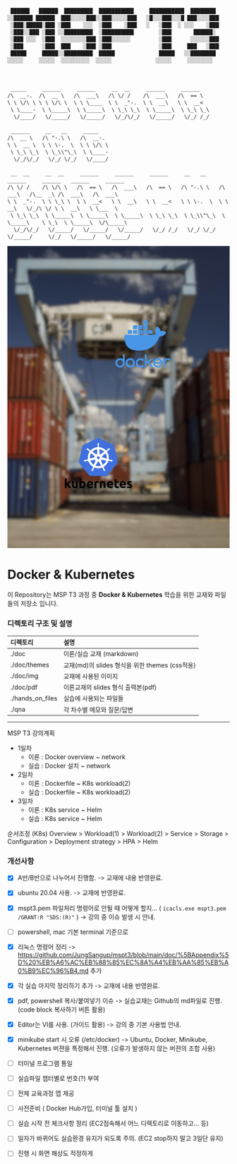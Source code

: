 ```

 ██████   ██████  █████████  ███████████     ███████████  ████████                                  
░░██████ ██████  ███░░░░░███░░███░░░░░███   ░█░░░███░░░█ ███░░░░███                                 
 ░███░█████░███ ░███    ░░░  ░███    ░███   ░   ░███  ░ ░░░    ░███                                 
 ░███░░███ ░███ ░░█████████  ░██████████        ░███       ██████░                                  
 ░███ ░░░  ░███  ░░░░░░░░███ ░███░░░░░░         ░███      ░░░░░░███                                 
 ░███      ░███  ███    ░███ ░███               ░███     ███   ░███                                 
 █████     █████░░█████████  █████              █████   ░░████████                                  
░░░░░     ░░░░░  ░░░░░░░░░  ░░░░░              ░░░░░     ░░░░░░░░                                   



 _____     ______     ______     __  __     ______     ______                                                
/\  __-.  /\  __ \   /\  ___\   /\ \/ /    /\  ___\   /\  == \                                               
\ \ \/\ \ \ \ \/\ \  \ \ \____  \ \  _"-.  \ \  __\   \ \  __<                                               
 \ \____-  \ \_____\  \ \_____\  \ \_\ \_\  \ \_____\  \ \_\ \_\                                             
  \/____/   \/_____/   \/_____/   \/_/\/_/   \/_____/   \/_/ /_/                                             
                                                                                                             
 ______     __   __     _____                                                                                
/\  __ \   /\ "-.\ \   /\  __-.                                                                              
\ \  __ \  \ \ \-.  \  \ \ \/\ \                                                                             
 \ \_\ \_\  \ \_\\"\_\  \ \____-                                                                             
  \/_/\/_/   \/_/ \/_/   \/____/                                                                             
                                                                                                             
 __  __     __  __     ______     ______     ______     __   __     ______     ______   ______     ______    
/\ \/ /    /\ \/\ \   /\  == \   /\  ___\   /\  == \   /\ "-.\ \   /\  ___\   /\__  _\ /\  ___\   /\  ___\   
\ \  _"-.  \ \ \_\ \  \ \  __<   \ \  __\   \ \  __<   \ \ \-.  \  \ \  __\   \/_/\ \/ \ \  __\   \ \___  \  
 \ \_\ \_\  \ \_____\  \ \_____\  \ \_____\  \ \_\ \_\  \ \_\\"\_\  \ \_____\    \ \_\  \ \_____\  \/\_____\ 
  \/_/\/_/   \/_____/   \/_____/   \/_____/   \/_/ /_/   \/_/ \/_/   \/_____/     \/_/   \/_____/   \/_____/ 

```

![](doc/img/docker_k8s.png)


# Docker & Kubernetes

이 Repository는 MSP T3 과정 중 **Docker & Kubernetes** 학습을 위한 교재와 파일들의 저장소 입니다.  

### 디렉토리 구조 및 설명

| 디렉토리             | 설명                                   |
|:---------------- |:------------------------------------ |
| ./doc            | 이론/실습 교재 (markdown)                  |
| ./doc/themes     | 교재(md)의 slides 형식을 위한 themes (css적용) |
| ./doc/img        | 교재에 사용된 이미지                          |
| ./doc/pdf        | 이론교재의 slides 형식 출력본(pdf)             |
| ./hands_on_files | 실습에 사용되는 파일들                         |
| ./qna            | 각 차수별 메모와 질문/답변                      |

---




MSP T3 강의계획

- 1일차
  - 이론 : Docker overview ~ network
  - 실습 : Docker 설치 ~ network
- 2일차
  - 이론 : Dockerfile ~ K8s workload(2)
  - 실습 : Dockerfile ~ K8s workload(2)
- 3일차
  - 이론 : K8s service ~ Helm
  - 실습 : K8s service ~ Helm

순서조정 (K8s)
Overview > Workload(1) > Workload(2) > Service > Storage > Configuration > Deployment strategy > HPA > Helm

### 개선사항
- [x] A반/B반으로 나누어서 진행함. -> 교재에 내용 반영완료.
- [x] ubuntu 20.04 사용. -> 교재에 반영완료.
- [x] mspt3.pem 파일처리 명령어로 안될 때 어떻게 할지... ( `icacls.exe mspt3.pem /GRANT:R "SDS:(R)"` )  -> 강의 중 이슈 발생 시 안내.
- [ ] powershell, mac 기본 terminal 기준으로  
- [x] 리눅스 명령어 정리 -> https://github.com/JungSangup/mspt3/blob/main/doc/%5BAppendix%5D%20%EB%A6%AC%EB%88%85%EC%8A%A4%EB%AA%85%EB%A0%B9%EC%96%B4.md 추가
- [x] 각 실습 마지막 정리하기 추가 -> 교재에 내용 반영완료.
- [x] pdf, powershell 복사/붙여넣기 이슈 -> 실습교재는 Github의 md파일로 진행. (code block 복사하기 버튼 활용)  
- [x] Editor는 VI를 사용. (가이드 활용) -> 강의 중 기본 사용법 안내. 
- [x] minikube start 시 오류 (/etc/docker)  -> Ubuntu, Docker, Minikube, Kubernetes 버젼을 특정해서 진행. (오류가 발생하지 않는 버젼의 조합 사용)

- [ ] 터미널 프로그램 통일  
- [ ] 실습파일 챕터별로 번호(?) 부여  
- [ ] 전체 교육과정 맵 제공  
- [ ] 사전준비 ( Docker Hub가입, 터미널 툴 설치 )  
- [ ] 실습 시작 전 체크사항 정리 (EC2접속해서 어느 디렉토리로 이동하고... 등)  
- [ ] 일자가 바뀌어도 실습환경 유지가 되도록 주의. (EC2 stop하지 말고 3일단 유지)  
- [ ] 진행 시 화면 해상도 적정하게 
